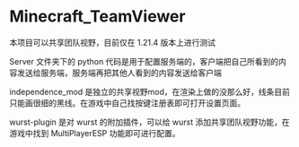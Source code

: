# Minecraft_TeamViewer
本项目可以共享团队视野，目前仅在 1.21.4 版本上进行测试


Server 文件夹下的 python 代码是用于配置服务端的，客户端把自己所看到的内容发送给服务端，服务端再把其他人看到的内容发送给客户端

independence_mod 是独立的共享视野mod，在渲染上做的没那么好，线条目前只能画很细的黑线。在游戏中自己找按键注册表即可打开设置页面。

wurst-plugin 是对 wurst 的附加插件，可以给 wurst 添加共享团队视野功能，在游戏中找到 MultiPlayerESP 功能即可进行配置。

